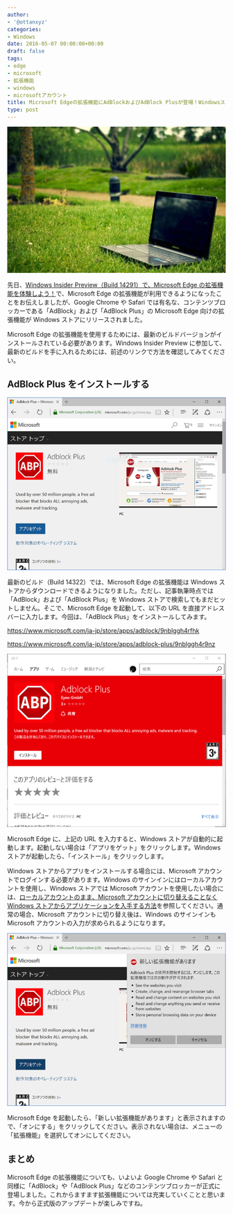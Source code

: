 ```yaml
---
author:
- '@ottanxyz'
categories:
- Windows
date: 2016-05-07 00:00:00+00:00
draft: false
tags:
- edge
- microsoft
- 拡張機能
- windows
- microsoftアカウント
title: Microsoft Edgeの拡張機能にAdBlockおよびAdBlock Plusが登場！Windowsストアからダウンロードしよう！
type: post
---
```


![](160507-572dfd57dbcaf.jpg)

先日、[Windows Insider Preview（Build 14291）で、Microsoft Edge の拡張機能を体験しよう！](/posts/2016/04/windows-insider-preview-build-14291-microsoft-edge-6849/)で、Microsoft Edge の拡張機能が利用できるようになったことをお伝えしましたが、Google Chrome や Safari では有名な、コンテンツブロッカーである「AdBlock」および「AdBlock Plus」の Microsoft Edge 向けの拡張機能が Windows ストアにリリースされました。

Microsoft Edge の拡張機能を使用するためには、最新のビルドバージョンがインストールされている必要があります。Windows Insider Preview に参加して、最新のビルドを手に入れるためには、前述のリンクで方法を確認してみてください。

## AdBlock Plus をインストールする

![](160507-572e004ac579d.png)

最新のビルド（Build 14322）では、Microsoft Edge の拡張機能は Windows ストアからダウンロードできるようになりました。ただし、記事執筆時点では「AdBlock」および「AdBlock Plus」を Windows ストアで検索してもまだヒットしません。そこで、Microsoft Edge を起動して、以下の URL を直接アドレスバーに入力します。今回は、「AdBlock Plus」をインストールしてみます。

<https://www.microsoft.com/ja-jp/store/apps/adblock/9nblggh4rfhk>

<https://www.microsoft.com/ja-jp/store/apps/adblock-plus/9nblggh4r9nz>

![](160507-572e0057cf09b.png)

Microsoft Edge に、上記の URL を入力すると、Windows ストアが自動的に起動します。起動しない場合は「アプリをゲット」をクリックします。Windows ストアが起動したら、「インストール」をクリックします。

Windows ストアからアプリをインストールする場合には、Microsoft アカウントでログインする必要があります。Windows のサインインにはローカルアカウントを使用し、Windows ストアでは Microsoft アカウントを使用したい場合には、[ローカルアカウントのまま、Microsoft アカウントに切り替えることなく Windows ストアからアプリケーションを入手する方法](/posts/2015/08/windows-store-account-1972/)を参照してください。通常の場合、Microsoft アカウントに切り替え後は、Windows のサインインも Microsoft アカウントの入力が求められるようになります。

![](160507-572e00674275d.png)

Microsoft Edge を起動したら、「新しい拡張機能があります」と表示されますので、「オンにする」をクリックしてください。表示されない場合は、メニューの「拡張機能」を選択してオンにしてください。

## まとめ

Microsoft Edge の拡張機能についても、いよいよ Google Chrome や Safari と同様に「AdBlock」や「AdBlock Plus」などのコンテンツブロッカーが正式に登場しました。これからますます拡張機能については充実していくことと思います。今から正式版のアップデートが楽しみですね。
